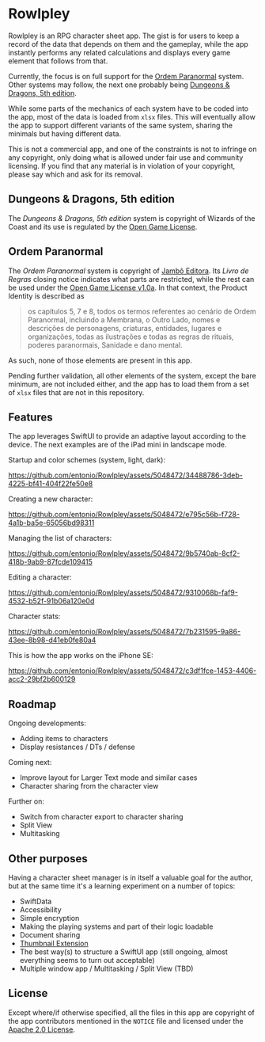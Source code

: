 # Rowlpley

Rowlpley is an RPG character sheet app.
The gist is for users to keep a record of the data that depends on them and the gameplay, while the app instantly performs any related calculations and displays every game element that follows from that.

Currently, the focus is on full support for the [Ordem Paranormal](https://ordemparanormal.com.br/) system.
Other systems may follow, the next one probably being [Dungeons & Dragons, 5th edition](https://dnd.wizards.com/).

While some parts of the mechanics of each system have to be coded into the app, most of the data is loaded from `xlsx` files. This will eventually allow the app to support different variants of the same system, sharing the minimals but having different data.

This is not a commercial app, and one of the constraints is not to infringe on any copyright, only doing what is allowed under fair use and community licensing. If you find that any material is in violation of your copyright, please say which and ask for its removal.

## Dungeons & Dragons, 5th edition

The _Dungeons & Dragons, 5th edition_ system is copyright of Wizards of the Coast and its use is regulated by the [Open Game License](https://en.wikipedia.org/wiki/Open_Game_License#5th_Edition).

## Ordem Paranormal

The _Ordem Paranormal_ system is copyright of [Jambô Editora](https://jamboeditora.com.br/). Its _Livro de Regras_ closing notice indicates what parts are restricted, while the rest can be used under the [Open Game License v1.0a](https://en.wikipedia.org/wiki/Open_Game_License). In that context, the Product Identity is described as

> os capítulos 5, 7 e 8, todos os termos referentes ao cenário de Ordem Paranormal, incluindo a Membrana, o Outro Lado, nomes e descrições de personagens, criaturas, entidades, lugares e organizações, todas as ilustrações e todas as regras de rituais, poderes paranormais, Sanidade e dano mental.

As such, none of those elements are present in this app.

Pending further validation, all other elements of the system, except the bare minimum, are not included either, and the app has to load them from a set of `xlsx` files that are not in this repository.

## Features

The app leverages SwiftUI to provide an adaptive layout according to the device.
The next examples are of the iPad mini in landscape mode.

Startup and color schemes (system, light, dark):

https://github.com/entonio/Rowlpley/assets/5048472/34488786-3deb-4225-bf41-404f22fe50e8

Creating a new character:

https://github.com/entonio/Rowlpley/assets/5048472/e795c56b-f728-4a1b-ba5e-65056bd98311

Managing the list of characters:

https://github.com/entonio/Rowlpley/assets/5048472/9b5740ab-8cf2-418b-9ab9-87fcde109415

Editing a character:

https://github.com/entonio/Rowlpley/assets/5048472/9310068b-faf9-4532-b52f-91b06a120e0d

Character stats:

https://github.com/entonio/Rowlpley/assets/5048472/7b231595-9a86-43ee-8b98-d41eb0fe80a4

This is how the app works on the iPhone SE:

https://github.com/entonio/Rowlpley/assets/5048472/c3df1fce-1453-4406-acc2-29bf2b600129

## Roadmap

Ongoing developments:

- Adding items to characters
- Display resistances / DTs / defense

Coming next:

- Improve layout for Larger Text mode and similar cases
- Character sharing from the character view

Further on:

- Switch from character export to character sharing
- Split View
- Multitasking

## Other purposes

Having a character sheet manager is in itself a valuable goal for the author, but at the same time it's a learning experiment on a number of topics:

- SwiftData
- Accessibility
- Simple encryption
- Making the playing systems and part of their logic loadable
- Document sharing
- [Thumbnail Extension](https://stackoverflow.com/questions/58468996/ios-13-thumbnail-extension-qlthumbnailprovider-not-being-called/78551546#78551546)
- The best way(s) to structure a SwiftUI app (still ongoing, almost everything seems to turn out acceptable)
- Multiple window app / Multitasking / Split View (TBD)

## License

Except where/if otherwise specified, all the files in this app are copyright of the app contributors mentioned in the `NOTICE` file and licensed under the [Apache 2.0 License](http://www.apache.org/licenses/LICENSE-2.0).
